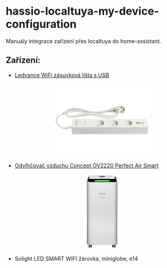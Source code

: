 # hassio-localtuya-my-device-configuration
Manuály integrace zařízení přes localtuya do home-assistant.

## Zařízení: 

  - [Ledvance WiFi zásuvková lišta s USB](ledvance-multipower-socket/README.md)
  
  <p align="center">
<img src="ledvance-multipower-socket/img/gcpf359708bd62b48f1a47615f4d9787206.jpeg" alt="Zásuvková lišta Ledvance" width="50%"/>
</p>
  
  - [Odvlhčovač vzduchu Concept OV2220 Perfect Air Smart](Concept-OV2220-Perfect-Air-Smart/README.md) 
  
  <p align="center">
<img src="Concept-OV2220-Perfect-Air-Smart/img/concept_dehumidifier_ov2220.PNG" alt="Odvlhčovač" width="20%"/>
</p>
  
  - Solight LED SMART WIFI žárovka, miniglobe, e14
